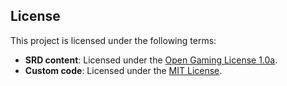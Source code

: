 ## License

This project is licensed under the following terms:

- **SRD content**: Licensed under the [Open Gaming License 1.0a](OGL-1.0a.txt).
- **Custom code**: Licensed under the [MIT License](LICENSE).
